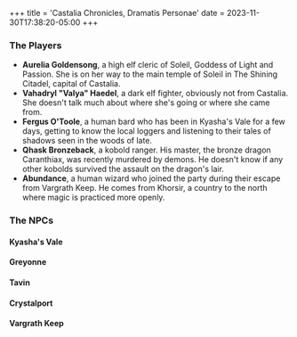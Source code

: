 +++
title = 'Castalia Chronicles, Dramatis Personae'
date = 2023-11-30T17:38:20-05:00
+++

### The Players

- **Aurelia Goldensong**, a high elf cleric of Soleil, Goddess of Light and Passion. She is on her way to the main temple of Soleil in The Shining Citadel, capital of Castalia.
- **Vahadryl "Valya" Haedel**, a dark elf fighter, obviously not from Castalia. She doesn't talk much about where she's going or where she came from.
- **Fergus O'Toole**, a human bard who has been in Kyasha's Vale for a few days, getting to know the local loggers and listening to their tales of shadows seen in the woods of late.
- **Qhask Bronzeback**, a kobold ranger. His master, the bronze dragon Caranthiax, was recently murdered by demons. He doesn't know if any other kobolds survived the assault on the dragon's lair.
- **Abundance**, a human wizard who joined the party during their escape from Vargrath Keep. He comes from Khorsir, a country to the north where magic is practiced more openly.

### The NPCs

#### Kyasha's Vale

#### Greyonne

#### Tavin

#### Crystalport

#### Vargrath Keep


